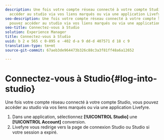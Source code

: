 ```yaml
---
description: Une fois votre compte réseau connecté à votre compte Studio, vous pouvez
  accéder au studio via vos liens marqués ou via une application Livefyre.
seo-description: Une fois votre compte réseau connecté à votre compte Studio, vous
  pouvez accéder au studio via vos liens marqués ou via une application Livefyre.
seo-title: Connectez-vous à Studio
solution: Experience Manager
title: Connectez-vous à Studio
uuid: b 2 e 565 c 0-895 e -402 d-a 9 dd-d 407571 d 18 c 9
translation-type: tm+mt
source-git-commit: 67aeb3de964473b326c88c3a3f81ff48a6a12652

---
```



# Connectez-vous à Studio{#log-into-studio}

Une fois votre compte réseau connecté à votre compte Studio, vous pouvez accéder au studio via vos liens marqués ou via une application Livefyre.

1. Dans une application, sélectionnez **[!UICONTROL Studio]** une **[!UICONTROL Account]** conversion.
1. Livefyre vous redirige vers la page de connexion Studio ou Studio si votre session a expiré.
